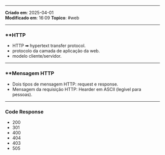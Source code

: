 ***
**Criado em**: 2025-04-01  
**Modificado em**: 16:09
**Topico**: #web 
***
### **HTTP
- HTTP ➡ hypertext transfer protocol.
- protocolo da camada de aplicação da web.
- modelo cliente/servidor.
***
### **Mensagem HTTP
- Dois tipos de mensagem HTTP: request e response.
- Mensagem da requisição HTTP: Hearder em ASCII (legível para pessoas).
***
### **Code Response**
- 200
- 301
- 400
- 404
- 403
- 505